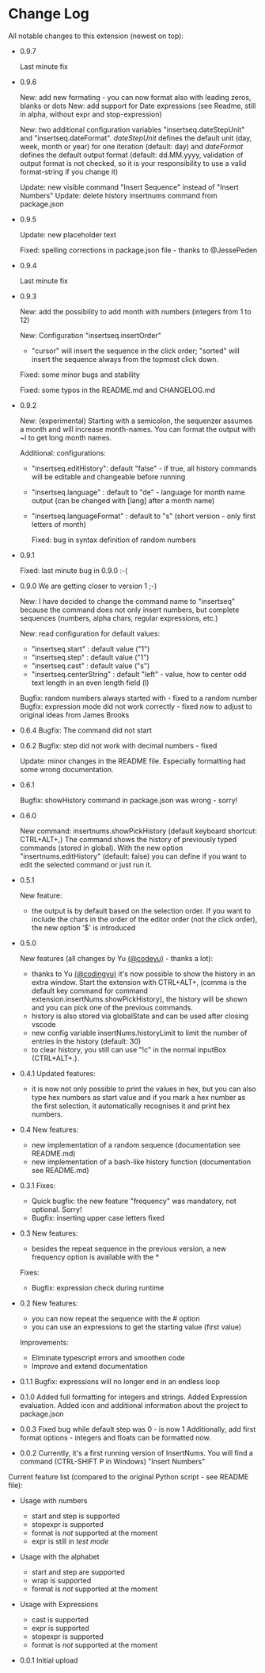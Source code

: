# Change Log

All notable changes to this extension (newest on top):

- 0.9.7

  Last minute fix

- 0.9.6

  New: add new formating - you can now format also with leading zeros, blanks or dots
  New: add support for Date expressions (see Readme, still in alpha, without expr and stop-expression)

  New: two additional configuration variables "insertseq.dateStepUnit" and "insertseq.dateFormat". _dateStepUnit_ defines the default unit (day, week, month or year) for one iteration (default: day) and _dateFormat_ defines the default output format (default: dd.MM.yyyy, validation of output format is not checked, so it is your responsibility to use a valid format-string if you change it)

  Update: new visible command "Insert Sequence" instead of "Insert Numbers"
  Update: delete history insertnums command from package.json

- 0.9.5

  Update: new placeholder text

  Fixed: spelling corrections in package.json file - thanks to @JessePeden

- 0.9.4

  Last minute fix

- 0.9.3

  New: add the possibility to add month with numbers (integers from 1 to 12)

  New: Configuration "insertseq.insertOrder"

  - "cursor" will insert the sequence in the click order; "sorted" will insert the sequence always from the topmost click down.

  Fixed: some minor bugs and stability

  Fixed: some typos in the README.md and CHANGELOG.md

- 0.9.2

  New: (experimental) Starting with a semicolon, the sequenzer assumes a month and will increase month-names. You can format the output with ~l to get long month names.

  Additional: configurations:

  - "insertseq.editHistory": default "false" - if true, all history commands will be editable and changeable before running
  - "insertseq.language" : default to "de" - language for month name output (can be changed with [lang] after a month name)
  - "insertseq.languageFormat" : default to "s" (short version - only first letters of month)

    Fixed: bug in syntax definition of random numbers

- 0.9.1

  Fixed: last minute bug in 0.9.0 :-(

- 0.9.0
  We are getting closer to version 1 ;-)

  New: I have decided to change the command name to "insertseq" because the command does not only insert numbers, but complete sequences (numbers, alpha chars, regular expressions, etc.)

  New: read configuration for default values:

  - "insertseq.start" : default <start> value ("1")
  - "insertseq.step" : default <step> value ("1")
  - "insertseq.cast" : default <cast> value ("s")
  - "insertseq.centerString" : default "left" - value, how to center odd text length in an even length field (l)

  Bugfix: random numbers always started with <start> - fixed to a random number
  Bugfix: expression mode did not work correctly - fixed now to adjust to original ideas from James Brooks

- 0.6.4
  Bugfix: The command did not start

- 0.6.2
  Bugfix: step did not work with decimal numbers - fixed

  Update: minor changes in the README file. Especially formatting had
  some wrong documentation.

- 0.6.1

  Bugfix: showHistory command in package.json was wrong - sorry!

- 0.6.0

  New command: insertnums.showPickHistory (default keyboard shortcut: CTRL+ALT+,)
  The command shows the history of previously typed commands (stored in global). With the new option "insertnums.editHistory" (default: false) you can define if you want to edit the selected command or just run it.

- 0.5.1

  New feature:

  - the output is by default based on the selection order. If you want to include the chars in the order of the editor order (not the click order), the new option '\$' is introduced

- 0.5.0

  New features (all changes by Yu [(@codeyu)](https://github.com/codeyu) - thanks a lot):

  - thanks to Yu [(@codingyu)](https://github.com/codingyu) it's now possible to show the history in an extra window. Start the extension with CTRL+ALT+, (comma is the default key command for command extension.insertNums.showPickHistory), the history will be shown and you can pick one of the previous commands.
  - history is also stored via globalState and can be used after closing vscode
  - new config variable insertNums.historyLimit to limit the number of entries in the history (default: 30)
  - to clear history, you still can use "!c" in the normal inputBox (CTRL+ALT+.).

- 0.4.1
  Updated features:

  - it is now not only possible to print the values in hex, but you can also type hex numbers
    as start value and if you mark a hex number as the first selection, it automatically recognises it
    and print hex numbers.

- 0.4
  New features:

  - new implementation of a random sequence (documentation see README.md)
  - new implementation of a bash-like history function (documentation see README.md)

- 0.3.1
  Fixes:

  - Quick bugfix: the new feature "frequency" was mandatory, not optional. Sorry!
  - Bugfix: inserting upper case letters fixed

- 0.3
  New features:

  - besides the repeat sequence in the previous version, a new frequency option is available with the \*

  Fixes:

  - Bugfix: expression check during runtime

- 0.2
  New features:

  - you can now repeat the sequence with the # option
  - you can use an expressions to get the starting value (first value)

  Improvements:

  - Eliminate typescript errors and smoothen code
  - Improve and extend documentation

- 0.1.1
  Bugfix: expressions will no longer end in an endless loop

- 0.1.0
  Added full formatting for integers and strings.
  Added Expression evaluation.
  Added icon and additional information about the project to package.json

- 0.0.3
  Fixed bug while default step was 0 - is now 1
  Additionally, add first format options - integers and floats can be formatted
  now.

* 0.0.2
  Currently, it's a first running version of InsertNums.
  You will find a command (CTRL-SHIFT P in Windows) "Insert Numbers"

Current feature list (compared to the original Python script - see README file):

- Usage with numbers

  - start and step is supported
  - stopexpr is supported
  - format is _not_ supported at the moment
  - expr is still in _test mode_

- Usage with the alphabet

  - start and step are supported
  - wrap is supported
  - format is _not_ supported at the moment

- Usage with Expressions

  - cast is supported
  - expr is supported
  - stopexpr is supported
  - format is _not_ supported at the moment

- 0.0.1
  Initial upload
